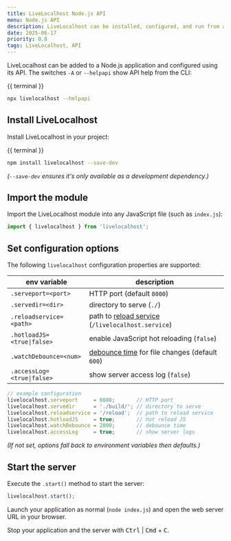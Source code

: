 ```yaml
---
title: LiveLocalhost Node.js API
menu: Node.js API
description: LiveLocalhost can be installed, configured, and run from any Node.js application.
date: 2025-06-17
priority: 0.8
tags: LiveLocalhost, API
---
```


LiveLocalhost can be added to a Node.js application and configured using its API. The switches `-A` or `--helpapi` show API help from the CLI:

{{ terminal }}
```bash
npx livelocalhost --helpapi
```


## Install LiveLocalhost

Install LiveLocalhost in your project:

{{ terminal }}
```bash
npm install livelocalhost --save-dev
```

*(`--save-dev` ensures it's only available as a development dependency.)*


## Import the module

Import the LiveLocalhost module into any JavaScript file (such as `index.js`):

```js
import { livelocalhost } from 'livelocalhost';
```


## Set configuration options

The following `livelocalhost` configuration properties are supported:

|env variable|description|
|-|-|
| `.serveport=<port>` | HTTP port (default `8000`) |
| `.servedir=<dir>` | directory to serve (`./`) |
| `.reloadservice=<path>` | path to [reload service](--ROOT--tools/livelocalhost/server-cli/#hot-reloading) (`/livelocalhost.service`) |
| `.hotloadJS=<true\|false>` | enable JavaScript hot reloading (`false`) |
| `.watchDebounce=<num>` | [debounce time](--ROOT--tools/livelocalhost/server-cli/#watch-debouncing) for file changes (default `600`) |
| `.accessLog=<true\|false>` | show server access log (`false`) |


```js
// example configuration
livelocalhost.serveport     = 8080;       // HTTP port
livelocalhost.servedir      = './build/'; // directory to serve
livelocalhost.reloadservice = '/reload';  // path to reload service
livelocalhost.hotloadJS     = true;       // hot reload JS
livelocalhost.watchDebounce = 2000;       // debounce time
livelocalhost.accessLog     = true;       // show server logs
```

*(If not set, options fall back to environment variables then defaults.)*


## Start the server

Execute the `.start()` method to start the server:

```js
livelocalhost.start();
```

Launch your application as normal (`node index.js`) and open the web server URL in your browser.

Stop your application and the server with <kbd>Ctrl</kbd> | <kbd>Cmd</kbd> + <kbd>C</kbd>.
